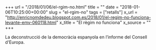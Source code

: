 +++
url = "/2018/01/06/el-rgim-no.html"
title = ""
date = "2018-01-06T10:25:00+00:00"
slug = "el-rgim-no"
tags = ["retalls"]
x_url = "http://enricnomdedeu.blogspot.com.es/2018/01/el-regim-no-funciona-levante-emv-060118.html"
x_title = "El règim no funciona"
x_source = ""
+++


La deconstrucció de la democràcia espanyola en l’informe del Consell d'Europa.

